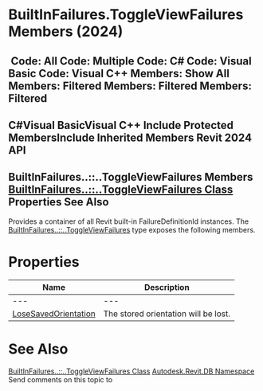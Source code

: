 # BuiltInFailures.ToggleViewFailures Members (2024)

﻿
 Code: All Code: Multiple Code: C# Code: Visual Basic Code: Visual C++  Members: Show All Members: Filtered Members: Filtered Members: Filtered   
---  
C#Visual BasicVisual C++
Include Protected MembersInclude Inherited Members
Revit 2024 API  
---  
BuiltInFailures..::..ToggleViewFailures Members  
[BuiltInFailures..::..ToggleViewFailures Class](dea06374-558b-5b6a-b291-91dd9ddd2948.md "BuiltInFailures.ToggleViewFailures Class") Properties See Also  
---  
Provides a container of all Revit built-in FailureDefinitionId instances.
The [BuiltInFailures..::..ToggleViewFailures](dea06374-558b-5b6a-b291-91dd9ddd2948.md "BuiltInFailures.ToggleViewFailures Class") type exposes the following members.
# Properties
| Name | Description |
| --- | --- |
| --- | --- | --- |
| [LoseSavedOrientation](67992253-9e35-7c54-c5c4-3e8f937252e2.md "LoseSavedOrientation Property") | The stored orientation will be lost. |

# See Also
[BuiltInFailures..::..ToggleViewFailures Class](dea06374-558b-5b6a-b291-91dd9ddd2948.md "BuiltInFailures.ToggleViewFailures Class")
[Autodesk.Revit.DB Namespace](87546ba7-461b-c646-cbb1-2cb8f5bff8b2.md "Autodesk.Revit.DB Namespace")
Send comments on this topic to 